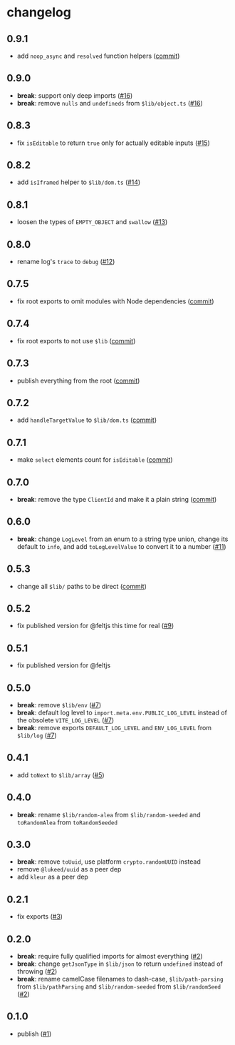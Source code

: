 # changelog

## 0.9.1

- add `noop_async` and `resolved` function helpers
  ([commit](https://github.com/feltjs/util/commit/a1f53ec07e50ffdb9763e1fcaf1a02af97302157))

## 0.9.0

- **break**: support only deep imports
  ([#16](https://github.com/feltjs/util/pull/16))
- **break**: remove `nulls` and `undefineds` from `$lib/object.ts`
  ([#16](https://github.com/feltjs/util/pull/16))

## 0.8.3

- fix `isEditable` to return `true` only for actually editable inputs
  ([#15](https://github.com/feltjs/util/pull/15))

## 0.8.2

- add `isIframed` helper to `$lib/dom.ts`
  ([#14](https://github.com/feltjs/util/pull/14))

## 0.8.1

- loosen the types of `EMPTY_OBJECT` and `swallow`
  ([#13](https://github.com/feltjs/util/pull/13))

## 0.8.0

- rename log's `trace` to `debug`
  ([#12](https://github.com/feltjs/util/pull/12))

## 0.7.5

- fix root exports to omit modules with Node dependencies
  ([commit](https://github.com/feltjs/util/commit/7fb6fd1279df284bbb319a984c299018d4472c80))

## 0.7.4

- fix root exports to not use `$lib`
  ([commit](https://github.com/feltjs/util/commit/ae12e44814b2331883820413080ea9570d57fa5c))

## 0.7.3

- publish everything from the root
  ([commit](https://github.com/feltjs/util/commit/8a7b3b0e16908b27f52563c9b3151eda47615ba5))

## 0.7.2

- add `handleTargetValue` to `$lib/dom.ts`
  ([commit](https://github.com/feltjs/util/commit/37d99fc73c577229ae5c5fc87dde8d238950826e))

## 0.7.1

- make `select` elements count for `isEditable`
  ([commit](https://github.com/feltjs/util/commit/202026ad248b0f337d84ff3521948fd299104d6e))

## 0.7.0

- **break**: remove the type `ClientId` and make it a plain string
  ([commit](https://github.com/feltjs/util/commit/b02ffa709e08b56d15988be4292928a24893695f))

## 0.6.0

- **break**: change `LogLevel` from an enum to a string type union,
  change its default to `info`, and add `toLogLevelValue` to convert it to a number
  ([#11](https://github.com/feltjs/util/pull/11))

## 0.5.3

- change all `$lib/` paths to be direct
  ([commit](https://github.com/feltjs/util/commit/c845c45a89a75cb4d2b56c4cde1bc0d4ef090f8a))

## 0.5.2

- fix published version for @feltjs this time for real
  ([#9](https://github.com/feltjs/util/pull/9))

## 0.5.1

- fix published version for @feltjs

## 0.5.0

- **break**: remove `$lib/env`
  ([#7](https://github.com/feltjs/util/pull/7))
- **break**: default log level to `import.meta.env.PUBLIC_LOG_LEVEL`
  instead of the obsolete `VITE_LOG_LEVEL`
  ([#7](https://github.com/feltjs/util/pull/7))
- **break**: remove exports `DEFAULT_LOG_LEVEL` and `ENV_LOG_LEVEL` from `$lib/log`
  ([#7](https://github.com/feltjs/util/pull/7))

## 0.4.1

- add `toNext` to `$lib/array`
  ([#5](https://github.com/feltjs/util/pull/5))

## 0.4.0

- **break**: rename `$lib/random-alea` from `$lib/random-seeded`
  and `toRandomAlea` from `toRandomSeeded`

## 0.3.0

- **break**: remove `toUuid`, use platform `crypto.randomUUID` instead
- remove `@lukeed/uuid` as a peer dep
- add `kleur` as a peer dep

## 0.2.1

- fix exports
  ([#3](https://github.com/feltjs/util/pull/3))

## 0.2.0

- **break**: require fully qualified imports for almost everything
  ([#2](https://github.com/feltjs/util/pull/2))
- **break**: change `getJsonType` in `$lib/json` to return `undefined` instead of throwing
  ([#2](https://github.com/feltjs/util/pull/2))
- **break**: rename camelCase filenames to dash-case,
  `$lib/path-parsing` from `$lib/pathParsing` and
  `$lib/random-seeded` from `$lib/randomSeed`
  ([#2](https://github.com/feltjs/util/pull/2))

## 0.1.0

- publish
  ([#1](https://github.com/feltjs/util/pull/1))
